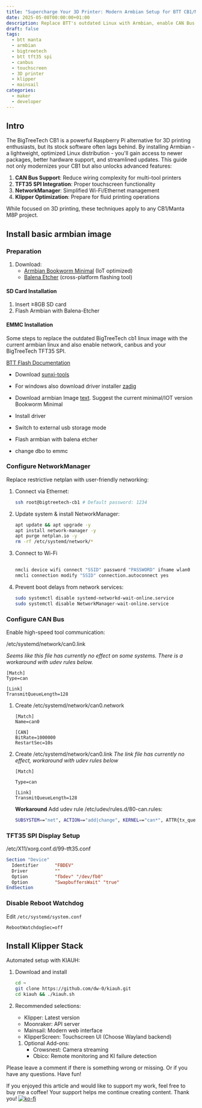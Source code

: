 ```yaml
---
title: "Supercharge Your 3D Printer: Modern Armbian Setup for BTT CB1/Manta M8P with CAN Bus"
date: 2025-05-08T00:00:00+01:00
description: Replace BTT's outdated Linux with Armbian, enable CAN Bus networking, and unlock your TFT35 SPI display's full potential for Klipper-based 3D printing.
draft: false
tags:
  - btt manta
  - armbian
  - bigtreetech
  - btt tft35 spi
  - canbus
  - touchscreen
  - 3D printer
  - klipper
  - mainsail
categories:
  - maker
  - developer
---
```


## Intro  

The BigTreeTech CB1 is a powerful Raspberry Pi alternative for 3D printing enthusiasts, but its stock software often lags behind. By installing Armbian - a lightweight, optimized Linux distribution - you'll gain access to newer packages, better hardware support, and streamlined updates. This guide not only modernizes your CB1 but also unlocks advanced features:

1. **CAN Bus Support**: Reduce wiring complexity for multi-tool printers
2. **TFT35 SPI Integration**: Proper touchscreen functionality
3. **NetworkManager**: Simplified Wi-Fi/Ethernet management
4. **Klipper Optimization**: Prepare for fluid printing operations

While focused on 3D printing, these techniques apply to any CB1/Manta M8P project.

## Install basic armbian image

### Preparation

1. Download:
   - [Armbian Bookworm Minimal](https://www.armbian.com/bigtreetech-cb1/) (IoT optimized)
   - [Balena Etcher](https://www.balena.io/etcher/) (cross-platform flashing tool)

#### SD Card Installation

1. Insert ≥8GB SD card
2. Flash Armbian with Balena-Etcher

#### EMMC Installation

Some steps to replace the outdated BigTreeTech cb1 linux image with the current armbian linux and also enable network, canbus and your BigTreeTech TFT35 SPI.

[BTT Flash Documentation](https://github.com/bigtreetech/CB1?tab=readme-ov-file#cb1-emmc-version)

- Download [sunxi-tools](https://github.com/bigtreetech/sunxi-tools)
- For windows also download driver installer [zadig](https://zadig.akeo.ie/)
- Download armbian Image [text](https://www.armbian.com/bigtreetech-cb1/). Suggest the current minimal/IOT version Bookworm Minimal

- Install driver
- Switch to external usb storage mode
- Flash armbian with balena etcher
- change dbo to emmc

### Configure NetworkManager

Replace restrictive netplan with user-friendly networking:

1. Connect via Ethernet:

    ```bash
    ssh root@bigtreetech-cb1 # Default password: 1234
    ```

2. Update system & install NetworkManager:

    ```bash
    apt update && apt upgrade -y
    apt install network-manager -y
    apt purge netplan.io -y
    rm -rf /etc/systemd/network/*
    ```

3. Connect to Wi-Fi

    ```bash
  
    nmcli device wifi connect "SSID" password "PASSWORD" ifname wlan0
    nmcli connection modify "SSID" connection.autoconnect yes
    ```

4. Prevent boot delays from network services:

    ```bash
    sudo systemctl disable systemd-networkd-wait-online.service
    sudo systemctl disable NetworkManager-wait-online.service
    ```

### Configure CAN Bus

Enable high-speed tool communication:

/etc/systemd/network/can0.link

_Seems like this file has currently no effect on some systems. There is a workaround with udev rules below._

```systemd
[Match]
Type=can

[Link]
TransmitQueueLength=128
```

1. Create /etc/systemd/network/can0.network

    ```systemd
    [Match]
    Name=can0

    [CAN]
    BitRate=1000000
    RestartSec=10s
    ```

2. Create /etc/systemd/network/can0.link
   _The link file has currently no effect, workaround with udev rules below_

    ```systemd
    [Match]

    Type=can

    [Link]
    TransmitQueueLength=128
    ```

   **Workaround** Add udev rule /etc/udev/rules.d/80-can.rules:

   ```sh
   SUBSYSTEM=="net", ACTION=="add|change", KERNEL=="can*", ATTR{tx_queue_len}="128"
   ```

### TFT35 SPI Display Setup

/etc/X11/xorg.conf.d/99-tft35.conf

```xorg
Section "Device"
  Identifier      "FBDEV"
  Driver          ""
  Option          "fbdev" "/dev/fb0"
  Option          "SwapbuffersWait" "true"
EndSection
```

### Disable Reboot Watchdog

Edit `/etc/systemd/system.conf`

```systemd
RebootWatchdogSec=off
```

## Install Klipper Stack

Automated setup with KIAUH:

1. Download and install

    ```bash
    cd ~
    git clone https://github.com/dw-0/kiauh.git
    cd kiauh && ./kiauh.sh
    ```

2. Recommended selections:
    - Klipper: Latest version
    - Moonraker: API server
    - Mainsail: Modern web interface
    - KlipperScreen: Touchscreen UI (Choose Wayland backend)

   1. Optional Add-ons:
      - Crowsnest: Camera streaming
      - Obico: Remote monitoring and KI failure detection

Please leave a comment if there is something wrong or missing. Or if you have any questions.
Have fun!

If you enjoyed this article and would like to support my work, feel free to buy me a coffee! Your support helps me continue creating content. Thank you! [![ko-fi](https://ko-fi.com/img/githubbutton_sm.svg)](https://ko-fi.com/F2F7GC8PC)
